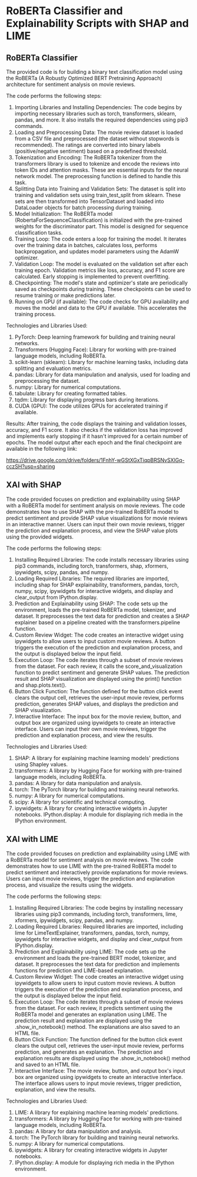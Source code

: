 # RoBERTa Classifier and Explainability Scripts with SHAP and LIME

## RoBERTa Classifier

The provided code is for building a binary text classification model using the RoBERTa (A Robustly Optimized BERT Pretraining Approach) architecture for sentiment analysis on movie reviews. 

The code performs the following steps:

1. Importing Libraries and Installing Dependencies: The code begins by importing necessary libraries such as torch, transformers, sklearn, pandas, and more. It also installs the required dependencies using pip3 commands.
2. Loading and Preprocessing Data: The movie review dataset is loaded from a CSV file and preprocessed (the dataset without stopwords is recommended). The ratings are converted into binary labels (positive/negative sentiment) based on a predefined threshold.
3. Tokenization and Encoding: The RoBERTa tokenizer from the transformers library is used to tokenize and encode the reviews into token IDs and attention masks. These are essential inputs for the neural network model. The preprocessing function is defined to handle this task.
4. Splitting Data into Training and Validation Sets: The dataset is split into training and validation sets using train_test_split from sklearn. These sets are then transformed into TensorDataset and loaded into DataLoader objects for batch processing during training.
5. Model Initialization: The RoBERTa model (RobertaForSequenceClassification) is initialized with the pre-trained weights for the discriminator part. This model is designed for sequence classification tasks.
6. Training Loop: The code enters a loop for training the model. It iterates over the training data in batches, calculates loss, performs backpropagation, and updates model parameters using the AdamW optimizer.
7. Validation Loop: The model is evaluated on the validation set after each training epoch. Validation metrics like loss, accuracy, and F1 score are calculated. Early stopping is implemented to prevent overfitting.
8. Checkpointing: The model's state and optimizer's state are periodically saved as checkpoints during training. These checkpoints can be used to resume training or make predictions later.
9. Running on GPU (if available): The code checks for GPU availability and moves the model and data to the GPU if available. This accelerates the training process.

Technologies and Libraries Used:

1. PyTorch: Deep learning framework for building and training neural networks.
2. Transformers (Hugging Face): Library for working with pre-trained language models, including RoBERTa.
3. scikit-learn (sklearn): Library for machine learning tasks, including data splitting and evaluation metrics.
4. pandas: Library for data manipulation and analysis, used for loading and preprocessing the dataset.
5. numpy: Library for numerical computations.
6. tabulate: Library for creating formatted tables.
7. tqdm: Library for displaying progress bars during iterations.
8. CUDA (GPU): The code utilizes GPUs for accelerated training if available.

Results:
After training, the code displays the training and validation losses, accuracy, and F1 score. It also checks if the validation loss has improved and implements early stopping if it hasn't improved for a certain number of epochs. The model output after each epoch and the final checkpoint are available in the following link:

https://drive.google.com/drive/folders/1FnhY-wGStXGxTiqpBRSNvSXlGq-cczSH?usp=sharing

## XAI with SHAP

The code provided focuses on prediction and explainability using SHAP with a RoBERTa model for sentiment analysis on movie reviews. The code demonstrates how to use SHAP with the pre-trained RoBERTa model to predict sentiment and provide SHAP value visualizations for movie reviews in an interactive manner. Users can input their own movie reviews, trigger the prediction and explanation process, and view the SHAP value plots using the provided widgets.

The code performs the following steps:

1. Installing Required Libraries: The code installs necessary libraries using pip3 commands, including torch, transformers, shap, xformers, ipywidgets, scipy, pandas, and numpy.
2. Loading Required Libraries: The required libraries are imported, including shap for SHAP explainability, transformers, pandas, torch, numpy, scipy, ipywidgets for interactive widgets, and display and clear_output from IPython.display.
3. Prediction and Explainability using SHAP: The code sets up the environment, loads the pre-trained RoBERTa model, tokenizer, and dataset. It preprocesses the text data for prediction and creates a SHAP explainer based on a pipeline created with the transformers.pipeline function.
4. Custom Review Widget: The code creates an interactive widget using ipywidgets to allow users to input custom movie reviews. A button triggers the execution of the prediction and explanation process, and the output is displayed below the input field.
5. Execution Loop: The code iterates through a subset of movie reviews from the dataset. For each review, it calls the score_and_visualization function to predict sentiment and generate SHAP values. The prediction result and SHAP visualization are displayed using the print() function and shap.plots.text().
6. Button Click Function: The function defined for the button click event clears the output cell, retrieves the user-input movie review, performs prediction, generates SHAP values, and displays the prediction and SHAP visualization.
7. Interactive Interface: The input box for the movie review, button, and output box are organized using ipywidgets to create an interactive interface. Users can input their own movie reviews, trigger the prediction and explanation process, and view the results.

Technologies and Libraries Used:

1. SHAP: A library for explaining machine learning models' predictions using Shapley values.
2. transformers: A library by Hugging Face for working with pre-trained language models, including RoBERTa.
3. pandas: A library for data manipulation and analysis.
4. torch: The PyTorch library for building and training neural networks.
5. numpy: A library for numerical computations.
6. scipy: A library for scientific and technical computing.
7. ipywidgets: A library for creating interactive widgets in Jupyter notebooks.
IPython.display: A module for displaying rich media in the IPython environment.

## XAI with LIME

The code provided focuses on prediction and explainability using LIME with a RoBERTa model for sentiment analysis on movie reviews. The code demonstrates how to use LIME with the pre-trained RoBERTa model to predict sentiment and interactively provide explanations for movie reviews. Users can input movie reviews, trigger the prediction and explanation process, and visualize the results using the widgets.

The code performs the following steps:

1. Installing Required Libraries: The code begins by installing necessary libraries using pip3 commands, including torch, transformers, lime, xformers, ipywidgets, scipy, pandas, and numpy.
2. Loading Required Libraries: Required libraries are imported, including lime for LimeTextExplainer, transformers, pandas, torch, numpy, ipywidgets for interactive widgets, and display and clear_output from IPython.display.
3. Prediction and Explainability using LIME: The code sets up the environment and loads the pre-trained BERT model, tokenizer, and dataset. It preprocesses the text data for prediction and implements functions for prediction and LIME-based explanation.
4. Custom Review Widget: The code creates an interactive widget using ipywidgets to allow users to input custom movie reviews. A button triggers the execution of the prediction and explanation process, and the output is displayed below the input field.
5. Execution Loop: The code iterates through a subset of movie reviews from the dataset. For each review, it predicts sentiment using the RoBERTa model and generates an explanation using LIME. The prediction result and explanation are displayed using the .show_in_notebook() method. The explanations are also saved to an HTML file.
6. Button Click Function: The function defined for the button click event clears the output cell, retrieves the user-input movie review, performs prediction, and generates an explanation. The prediction and explanation results are displayed using the .show_in_notebook() method and saved to an HTML file.
7. Interactive Interface: The movie review, button, and output box's input box are organized using ipywidgets to create an interactive interface. The interface allows users to input movie reviews, trigger prediction, explanation, and view the results.

Technologies and Libraries Used:

1. LIME: A library for explaining machine learning models' predictions.
2. transformers: A library by Hugging Face for working with pre-trained language models, including RoBERTa.
3. pandas: A library for data manipulation and analysis.
4. torch: The PyTorch library for building and training neural networks.
5. numpy: A library for numerical computations.
6. ipywidgets: A library for creating interactive widgets in Jupyter notebooks.
7. IPython.display: A module for displaying rich media in the IPython environment.

